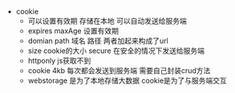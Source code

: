 - cookie 
  - 可以设置有效期 存储在本地 可以自动发送给服务端 
  - expires maxAge 设置有效期 
  - domian path 域名 路径 两者加起来构成了url
  - size cookie的大小 secure 在安全的情况下发送给服务端
  - httponly js获取不到 
  - cookie 4kb 每次都会发送到服务端 需要自己封装crud方法
  - webstorage 是为了本地存储大数据 cookie是为了与服务端交互